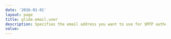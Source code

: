 ```yaml
---
date: '2016-01-01'
layout: page
title: glide.email.user
description: Specifies the email address you want to use for SMTP authentication. The string before the @ (such as helpdesk) is used as the incoming (POP) account name if one is not specified. 
value:  
---
```

